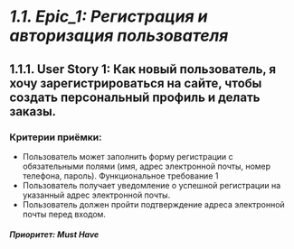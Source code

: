
# ***1.1.	Epic_1: Регистрация и авторизация пользователя***

## **1.1.1.	User Story 1: Как новый пользователь, я хочу зарегистрироваться на сайте, чтобы создать персональный профиль и делать заказы.**
### Критерии приёмки:
- Пользователь может заполнить форму регистрации с обязательными полями (имя, адрес электронной почты, номер телефона, пароль). Функциональное требование 1
- Пользователь получает уведомление о успешной регистрации на указанный адрес электронной почты.
- Пользователь должен пройти подтверждение адреса электронной почты перед входом.
#### *Приоритет: Must Have*
